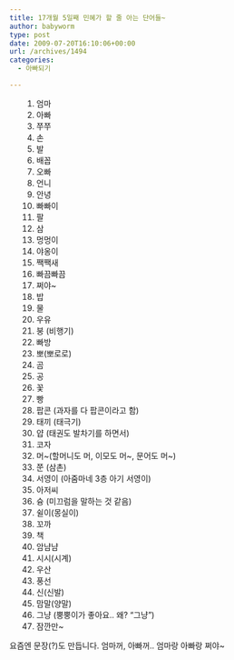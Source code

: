 ```yaml
---
title: 17개월 5일째 민혜가 할 줄 아는 단어들~
author: babyworm
type: post
date: 2009-07-20T16:10:06+00:00
url: /archives/1494
categories:
  - 아빠되기

---
```

<ol style="list-style-type: decimal; ">
  <ol>
    <li>
      엄마&nbsp;
    </li>
    <li>
      아빠
    </li>
    <li>
      쭈쭈
    </li>
    <li>
      손
    </li>
    <li>
      발
    </li>
    <li>
      배꼽
    </li>
    <li>
      오빠
    </li>
    <li>
      언니
    </li>
    <li>
      안녕
    </li>
    <li>
      빠빠이
    </li>
    <li>
      팔
    </li>
    <li>
      삼
    </li>
    <li>
      멍멍이
    </li>
    <li>
      야옹이
    </li>
    <li>
      짹짹새
    </li>
    <li>
      빠끔빠끔
    </li>
    <li>
      쩌야~
    </li>
    <li>
      밥
    </li>
    <li>
      물
    </li>
    <li>
      우유
    </li>
    <li>
      붕 (비행기)
    </li>
    <li>
      빠방
    </li>
    <li>
      뽀(뽀로로)
    </li>
    <li>
      곰
    </li>
    <li>
      공
    </li>
    <li>
      꽃
    </li>
    <li>
      빵
    </li>
    <li>
      팝콘 (과자를 다 팝콘이라고 함)
    </li>
    <li>
      태끼 (태극기)
    </li>
    <li>
      얍 (태권도 발차기를 하면서)
    </li>
    <li>
      코자
    </li>
    <li>
      머~(할머니도 머, 이모도 머~, 문어도 머~)
    </li>
    <li>
      쭌 (삼촌)
    </li>
    <li>
      서영이 (아줌마네 3층 아기 서영이)
    </li>
    <li>
      아저씨
    </li>
    <li>
      슝 (미끄럼을 말하는 것 같음)
    </li>
    <li>
      쉴이(몽실이)
    </li>
    <li>
      꼬까
    </li>
    <li>
      책
    </li>
    <li>
      암냠냠
    </li>
    <li>
      시시(시계)
    </li>
    <li>
      우산
    </li>
    <li>
      풍선
    </li>
    <li>
      신(신발)
    </li>
    <li>
      맘말(양말)
    </li>
    <li>
      그냥 (뿡뿡이가 좋아요.. 왜? &#8220;그냥&#8221;)
    </li>
    <li>
      잠깐만~
    </li>
  </ol>
</ol>

<div>
  요즘엔 문장(?)도 만듭니다. 엄마꺼, 아빠꺼.. 엄마랑 아빠랑 쩌야~&nbsp;
</div>